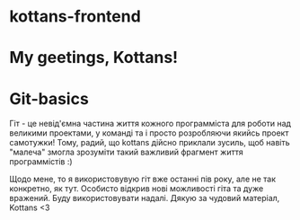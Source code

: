 # kottans-frontend
<h1>My geetings, Kottans!</h1>

<h1>Git-basics</h1>
Гіт - це невід'ємна частина життя кожного программіста для роботи над великими проектами, у команді та і просто розробляючи якийсь проект самотужки! Тому, радий, що kottans дійсно приклали зусиль, щоб навіть "малеча" змогла зрозуміти такий важливий фрагмент життя программістів :) 

Щодо мене, то я використовувую гіт вже останні пів року, але не так конкретно, як тут. Особисто відкрив нові можливості гіта та дуже вражений. Буду використовувати надалі. Дякую за чудовий матеріал, Kottans <3
